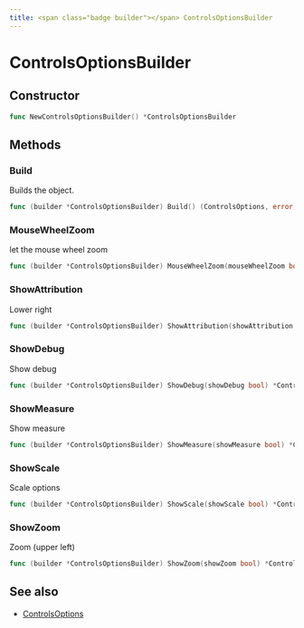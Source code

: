 ```yaml
---
title: <span class="badge builder"></span> ControlsOptionsBuilder
---
```

# <span class="badge builder"></span> ControlsOptionsBuilder

## Constructor

```go
func NewControlsOptionsBuilder() *ControlsOptionsBuilder
```
## Methods

### <span class="badge object-method"></span> Build

Builds the object.

```go
func (builder *ControlsOptionsBuilder) Build() (ControlsOptions, error)
```

### <span class="badge object-method"></span> MouseWheelZoom

let the mouse wheel zoom

```go
func (builder *ControlsOptionsBuilder) MouseWheelZoom(mouseWheelZoom bool) *ControlsOptionsBuilder
```

### <span class="badge object-method"></span> ShowAttribution

Lower right

```go
func (builder *ControlsOptionsBuilder) ShowAttribution(showAttribution bool) *ControlsOptionsBuilder
```

### <span class="badge object-method"></span> ShowDebug

Show debug

```go
func (builder *ControlsOptionsBuilder) ShowDebug(showDebug bool) *ControlsOptionsBuilder
```

### <span class="badge object-method"></span> ShowMeasure

Show measure

```go
func (builder *ControlsOptionsBuilder) ShowMeasure(showMeasure bool) *ControlsOptionsBuilder
```

### <span class="badge object-method"></span> ShowScale

Scale options

```go
func (builder *ControlsOptionsBuilder) ShowScale(showScale bool) *ControlsOptionsBuilder
```

### <span class="badge object-method"></span> ShowZoom

Zoom (upper left)

```go
func (builder *ControlsOptionsBuilder) ShowZoom(showZoom bool) *ControlsOptionsBuilder
```

## See also

 * <span class="badge object-type-struct"></span> [ControlsOptions](./object-ControlsOptions.md)
